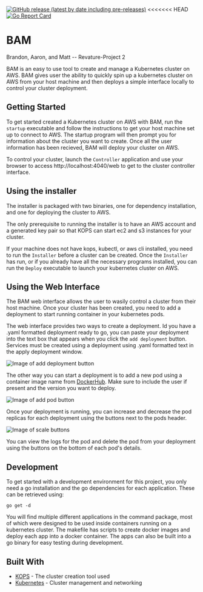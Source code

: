 [![GitHub release (latest by date including pre-releases)](https://img.shields.io/github/v/release/200106-uta-go/BAM-P2?include_prereleases)](https://github.com/200106-uta-go/BAM-P2/releases)
<<<<<<< HEAD
[![Go Report Card](https://goreportcard.com/badge/github.com/200106-uta-go/BAM-P2?style=flat-square)](https://goreportcard.com/report/github.com/200106-uta-go/BAM-P2)

# BAM
Brandon, Aaron, and Matt -- Revature-Project 2

BAM is an easy to use tool to create and manage a Kubernetes cluster on AWS. BAM gives user the ability to quickly spin up a kubernetes cluster on AWS from your host machine and then deploys a simple interface locally to control your cluster deployment. 

## Getting Started

To get started created a Kubernetes cluster on AWS with BAM, run the `startup` executable and follow the instructions to get your host machine set up to connect to AWS. The startup program will then prompt you for information about the cluster you want to create. Once all the user information has been recieved, BAM will deploy your cluster on AWS.

To control your cluster, launch the `Controller` application and use your browser to access http://localhost:4040/web to get to the cluster controller interface. 

## Using the installer

The installer is packaged with two binaries, one for dependency installation, and one for deploying the cluster to AWS. 

The only prerequisite to running the installer is to have an AWS account and a generated key pair so that KOPS can start ec2 and s3 instances for your cluster. 

If your machine does not have kops, kubectl, or aws cli installed, you need to run the `Installer` before a cluster can be created. Once the `Installer` has run, or if you already have all the necessary programs installed, you can run the `Deploy` executable to launch your kubernetes cluster on AWS.

## Using the Web Interface

The BAM web interface allows the user to wasily control a cluster from their host machine. Once your cluster has been created, you need to add a deployment to start running container in your kubernetes pods.

The web interface provides two ways to create a deployment. Id you have a .yaml formatted deployment ready to go, you can paste your deployment into the text box that appears when you click the `add deployment` button. Services must be created using a deployment using .yaml formatted text in the apply deployment window. 

![Image of add deployment button](https://i.ibb.co/5x6XJzm/controller-addpod.png)

The other way you can start a deployment is to add a new pod using a container image name from [DockerHub](https://hub.docker.com/). Make sure to include the user if present and the version you want to deploy.

![Image of add pod button](https://i.ibb.co/8gRV7qM/controller-deployment.png)

Once your deployment is running, you can increase and decrease the pod replicas for each deployment using the buttons next to the pods header.

![Image of scale buttons](https://i.ibb.co/Yy2kRPb/scale.png)

You can view the logs for the pod and delete the pod from your deployment using the buttons on the bottom of each pod's details.



## Development

To get started with a development environment for this project, you only need a go installation and the go dependencies for each application. These can be retrieved using:
```
go get -d
```
You will find multiple different applications in the command package, most of which were designed to be used inside containers running on a kubernetes cluster. The makefile has scripts to create docker images and deploy each app into a docker container. The apps can also be built into a go binary for easy testing during development. 

## Built With

* [KOPS](https://github.com/kubernetes/kops) - The cluster creation tool used
* [Kubernetes](https://kubernetes.io/docs/home/) - Cluster management and networking